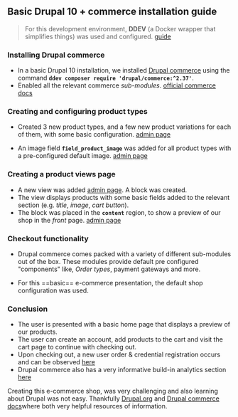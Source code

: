 ## Basic Drupal 10 + commerce installation guide

>  For this development environment, **DDEV** (a Docker wrapper that simplifies things) was used and configured. [guide](https://ddev.readthedocs.io/en/stable/#__tabbed_1_3)

### Installing Drupal commerce

- In a basic Drupal 10 installation, we installed [Drupal commerce](https://drupal.org/project/commerce) using the command **`ddev composer require 'drupal/commerce:^2.37'`**.
- Enabled all the relevant commerce *sub-modules*. [official commerce docs](https://docs.drupalcommerce.org/commerce2/getting-started)

### Creating and configuring product types

- Created 3 new product types, and a few new product variations for each of them, with some basic configuration. [admin page](https://drupal-commerce.ddev.site/el/admin/commerce/config)

- An image field **`field_product_image`** was added for all product types with a pre-configured default image. [admin page](https://drupal-commerce.ddev.site/el/admin/commerce/config/product-types)

### Creating a product views page

- A new view was added [admin page](https://drupal-commerce.ddev.site/el/admin/structure/views/view/catalog). A block was created.
- The view displays products with some basic fields added to the relevant section (e.g. _title_, _image_, _cart button_).
- The block was placed in the **`content`** region, to show a preview of our shop in the *front* page. [admin page](https://drupal-commerce.ddev.site/el/admin/structure/block)

### Checkout functionality

- Drupal commerce comes packed with a variety of different sub-modules out of the box. These modules provide default pre configured "components" like, _Order types_, payment gateways and more.

- For this ==basic== e-commerce presentation, the default shop configuration was used.

### Conclusion

- The user is presented with a basic home page that displays a preview of our products.
- The user can create an account, add products to the cart and visit the cart page to continue with checking out.
- Upon checking out, a new user order & credential registration occurs and can be observed [here](https://drupal-commerce.ddev.site/el/user/1)
- Drupal commerce also has a very informative build-in analytics section [here](https://drupal-commerce.ddev.site/el/admin/commerce)

Creating this e-commerce shop, was very challenging and also learning about Drupal was not easy. Thankfully [Drupal.org](https://drupal.org) and [Drupal commerce docs](https://docs.drupalcommerce.org/)where both very helpful resources of information.

